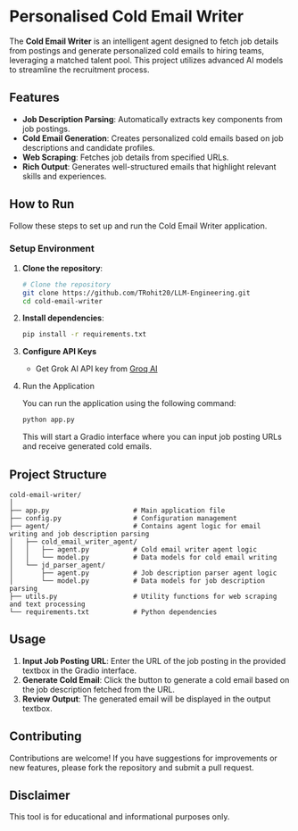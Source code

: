 # Personalised Cold Email Writer 

The **Cold Email Writer** is an intelligent agent designed to fetch job details from postings and generate personalized cold emails to hiring teams, leveraging a matched talent pool. This project utilizes advanced AI models to streamline the recruitment process.

## Features

- **Job Description Parsing**: Automatically extracts key components from job postings.
- **Cold Email Generation**: Creates personalized cold emails based on job descriptions and candidate profiles.
- **Web Scraping**: Fetches job details from specified URLs.
- **Rich Output**: Generates well-structured emails that highlight relevant skills and experiences.

## How to Run

Follow these steps to set up and run the Cold Email Writer application.

### Setup Environment

1. **Clone the repository**:
   ```bash
   # Clone the repository
   git clone https://github.com/TRohit20/LLM-Engineering.git
   cd cold-email-writer
   ```

2. **Install dependencies**:
   ```bash
   pip install -r requirements.txt
   ```

3. **Configure API Keys**
   - Get Grok AI API key from [Groq AI](https://console.groq.com/keys)

4. Run the Application

    You can run the application using the following command:
    ```bash
    python app.py
    ```
    This will start a Gradio interface where you can input job posting URLs and receive generated cold emails.

## Project Structure

```
cold-email-writer/
│
├── app.py                     # Main application file
├── config.py                  # Configuration management
├── agent/                     # Contains agent logic for email writing and job description parsing
│   ├── cold_email_writer_agent/
│   │   ├── agent.py           # Cold email writer agent logic
│   │   └── model.py           # Data models for cold email writing
│   └── jd_parser_agent/
│       ├── agent.py           # Job description parser agent logic
│       └── model.py           # Data models for job description parsing
├── utils.py                   # Utility functions for web scraping and text processing
└── requirements.txt           # Python dependencies
```

## Usage

1. **Input Job Posting URL**: Enter the URL of the job posting in the provided textbox in the Gradio interface.
2. **Generate Cold Email**: Click the button to generate a cold email based on the job description fetched from the URL.
3. **Review Output**: The generated email will be displayed in the output textbox.

## Contributing

Contributions are welcome! If you have suggestions for improvements or new features, please fork the repository and submit a pull request.

## Disclaimer

This tool is for educational and informational purposes only. 